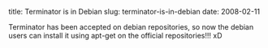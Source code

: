 title: Terminator is in Debian
slug: terminator-is-in-debian
date: 2008-02-11


Terminator has been accepted on debian repositories, so now the debian users can install it using apt-get on the official repositories!!! xD
